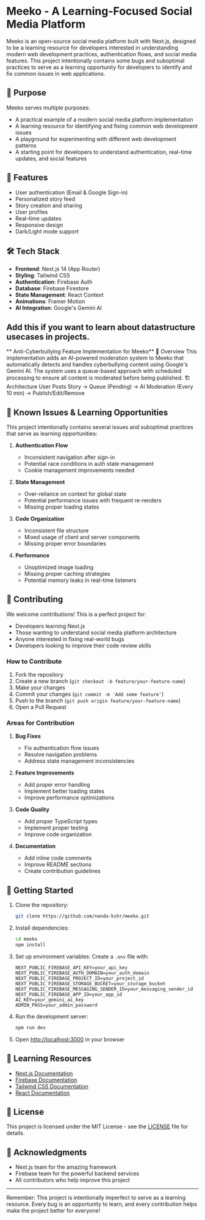 # Meeko - A Learning-Focused Social Media Platform

Meeko is an open-source social media platform built with Next.js, designed to be a learning resource for developers interested in understanding modern web development practices, authentication flows, and social media features. This project intentionally contains some bugs and suboptimal practices to serve as a learning opportunity for developers to identify and fix common issues in web applications.

## 🎯 Purpose

Meeko serves multiple purposes:
- A practical example of a modern social media platform implementation
- A learning resource for identifying and fixing common web development issues
- A playground for experimenting with different web development patterns
- A starting point for developers to understand authentication, real-time updates, and social features

## 🚀 Features

- User authentication (Email & Google Sign-in)
- Personalized story feed
- Story creation and sharing
- User profiles
- Real-time updates
- Responsive design
- Dark/Light mode support

## 🛠️ Tech Stack

- **Frontend**: Next.js 14 (App Router)
- **Styling**: Tailwind CSS
- **Authentication**: Firebase Auth
- **Database**: Firebase Firestore
- **State Management**: React Context
- **Animations**: Framer Motion
- **AI Integration**: Google's Gemini AI

## Add this if you want to learn about datastructure usecases in projects.

** Anti-Cyberbullying Feature Implementation for Meeko** 
🎯 Overview
This implementation adds an AI-powered moderation system to Meeko that automatically detects and handles cyberbullying content using Google's Gemini AI. The system uses a queue-based approach with scheduled processing to ensure all content is moderated before being published.
🏗️ Architecture
User Posts Story → Queue (Pending) → AI Moderation (Every 10 min) → Publish/Edit/Remove


## 🐛 Known Issues & Learning Opportunities

This project intentionally contains several issues and suboptimal practices that serve as learning opportunities:

1. **Authentication Flow**
   - Inconsistent navigation after sign-in
   - Potential race conditions in auth state management
   - Cookie management improvements needed

2. **State Management**
   - Over-reliance on context for global state
   - Potential performance issues with frequent re-renders
   - Missing proper loading states

3. **Code Organization**
   - Inconsistent file structure
   - Mixed usage of client and server components
   - Missing proper error boundaries

4. **Performance**
   - Unoptimized image loading
   - Missing proper caching strategies
   - Potential memory leaks in real-time listeners

## 🤝 Contributing

We welcome contributions! This is a perfect project for:
- Developers learning Next.js
- Those wanting to understand social media platform architecture
- Anyone interested in fixing real-world bugs
- Developers looking to improve their code review skills

### How to Contribute

1. Fork the repository
2. Create a new branch (`git checkout -b feature/your-feature-name`)
3. Make your changes
4. Commit your changes (`git commit -m 'Add some feature'`)
5. Push to the branch (`git push origin feature/your-feature-name`)
6. Open a Pull Request

### Areas for Contribution

1. **Bug Fixes**
   - Fix authentication flow issues
   - Resolve navigation problems
   - Address state management inconsistencies

2. **Feature Improvements**
   - Add proper error handling
   - Implement better loading states
   - Improve performance optimizations

3. **Code Quality**
   - Add proper TypeScript types
   - Implement proper testing
   - Improve code organization

4. **Documentation**
   - Add inline code comments
   - Improve README sections
   - Create contribution guidelines

## 🚀 Getting Started

1. Clone the repository:
   ```bash
   git clone https://github.com/nanda-kshr/meeko.git
   ```

2. Install dependencies:
   ```bash
   cd meeko
   npm install
   ```

3. Set up environment variables:
   Create a `.env` file with:
   ```
   NEXT_PUBLIC_FIREBASE_API_KEY=your_api_key
   NEXT_PUBLIC_FIREBASE_AUTH_DOMAIN=your_auth_domain
   NEXT_PUBLIC_FIREBASE_PROJECT_ID=your_project_id
   NEXT_PUBLIC_FIREBASE_STORAGE_BUCKET=your_storage_bucket
   NEXT_PUBLIC_FIREBASE_MESSAGING_SENDER_ID=your_messaging_sender_id
   NEXT_PUBLIC_FIREBASE_APP_ID=your_app_id
   AI_KEY=your_gemini_ai_key
   ADMIN_PASS=your_admin_password
   ```

4. Run the development server:
   ```bash
   npm run dev
   ```

5. Open [http://localhost:3000](http://localhost:3000) in your browser

## 📝 Learning Resources

- [Next.js Documentation](https://nextjs.org/docs)
- [Firebase Documentation](https://firebase.google.com/docs)
- [Tailwind CSS Documentation](https://tailwindcss.com/docs)
- [React Documentation](https://react.dev)

## 📄 License

This project is licensed under the MIT License - see the [LICENSE](LICENSE) file for details.

## 🙏 Acknowledgments

- Next.js team for the amazing framework
- Firebase team for the powerful backend services
- All contributors who help improve this project

---

Remember: This project is intentionally imperfect to serve as a learning resource. Every bug is an opportunity to learn, and every contribution helps make the project better for everyone!
